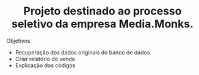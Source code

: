 <h1 align="center"> Projeto destinado ao processo seletivo da empresa Media.Monks. </h1>

<p> Objetivos </p>
<ul>
<li> Recuperação dos dados originais do banco de dados </li>
<li> Criar relatório de venda </li>
<li>Explicação dos códigos</li>
</ul>
